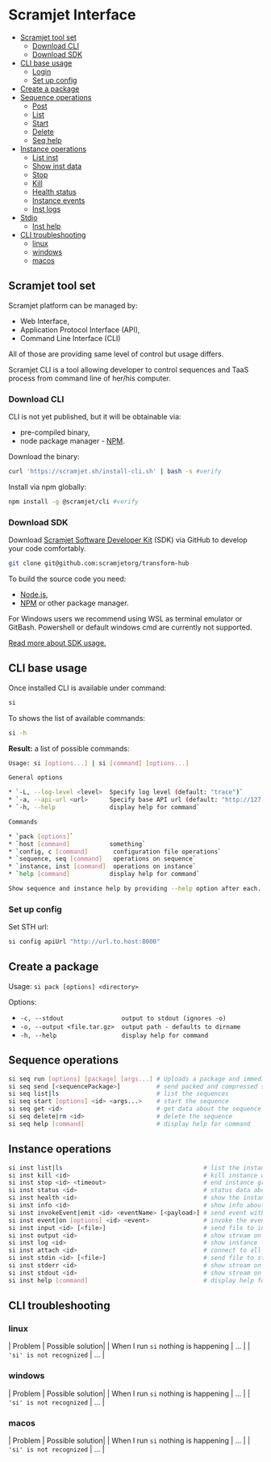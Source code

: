 Scramjet Interface <!-- omit in toc -->
===

- [Scramjet tool set](#scramjet-tool-set)
  - [Download CLI](#download-cli)
  - [Download SDK](#download-sdk)
- [CLI base usage](#cli-base-usage)
  - [Login](#login)
  - [Set up config](#set-up-config)
- [Create a package](#create-a-package)
- [Sequence operations](#sequence-operations)
  - [Post](#post)
  - [List](#list)
  - [Start](#start)
  - [Delete](#delete)
  - [Seq help](#seq-help)
- [Instance operations](#instance-operations)
  - [List inst](#list-inst)
  - [Show inst data](#show-inst-data)
  - [Stop](#stop)
  - [Kill](#kill)
  - [Health status](#health-status)
  - [Instance events](#instance-events)
  - [Inst logs](#inst-logs)
- [Stdio](#stdio)
  - [Inst help](#inst-help)
- [CLI troubleshooting](#cli-troubleshooting)
  - [linux](#linux)
  - [windows](#windows)
  - [macos](#macos)

## Scramjet tool set

Scramjet platform can be managed by:

- Web Interface,
- Application Protocol Interface (API),
- Command Line Interface (CLI)

All of those are providing same level of control but usage differs.

Scramjet CLI is a tool allowing developer to control sequences and TaaS process from command line of her/his computer.

### Download CLI

CLI is not yet published, but it will be obtainable via:

- pre-compiled binary,
- node package manager - [NPM](npm_link).

Download the binary:

```bash
curl 'https://scramjet.sh/install-cli.sh' | bash -s #verify
```

Install via npm globally:

```bash
npm install -g @scramjet/cli #verify
```

<!-- [pip](pip_link) [homebrew](hb_link) -->

### Download SDK

Download [Scramjet Software Developer Kit](https://github.com/scramjetorg/transform-hub) (SDK) via GitHub to develop your code comfortably.

```bash
git clone git@github.com:scramjetorg/transform-hub
```

To build the source code you need:

- [Node.js](https://nodejs.org/en/),
- [NPM](https://www.npmjs.com/get-npm) or other package manager.

For Windows users we recommend using WSL as terminal emulator or GitBash. Powershell or default windows cmd are currently not supported.
<!-- ToDo: add SDK usage documentation -->
[Read more about SDK usage.](xxx)

## CLI base usage

Once installed CLI is available under command:

```bash
si
```

To shows the list of available commands:

```bash
si -h
```

__Result:__ a list of possible commands:

```bash
Usage: si [options...] | si [command] [options...]

General options

* `-L, --log-level <level>  Specify log level (default: "trace")`
* `-a, --api-url <url>      Specify base API url (default: "http://127.0.0.1:8000/api/v1")`
* `-h, --help               display help for command`

Commands

* `pack [options]`
* `host [command]           something`
* `config, c [command]       configuration file operations`
* `sequence, seq [command]   operations on sequence`
* `instance, inst [command]  operations on instance`
* `help [command]           display help for command`

Show sequence and instance help by providing --help option after each.

```

### Set up config

Set STH url:

```bash
si config apiUrl "http://url.to.host:8000"
```
<!--
Check out config:

```bash
> si config --list
```

If you are not able to see the result of this command check [troubleshooting](#cli-troubleshooting) section.
-->

## Create a package

Usage: `si pack [options] <directory>`

Options:

* `-c, --stdout                output to stdout (ignores -o)`
* `-o, --output <file.tar.gz>  output path - defaults to dirname`
* `-h, --help                  display help for command`

## Sequence operations

```bash
si seq run [options] [package] [args...] # Uploads a package and immediatelly executes it with given arguments
si seq send [<sequencePackage>]          # send packed and compressed sequence file
si seq list|ls                           # list the sequences
si seq start [options] <id> <args...>    # start the sequence
si seq get <id>                          # get data about the sequence
si seq delete|rm <id>                    # delete the sequence
si seq help [command]                    # display help for command
```

## Instance operations

```bash
si inst list|ls                                       # list the instances
si inst kill <id>                                     # kill instance without waiting for unfinished tasks
si inst stop <id> <timeout>                           # end instance gracefully waiting for unfinished tasks
si inst status <id>                                   # status data about the instance
si inst health <id>                                   # show the instance health status
si inst info <id>                                     # show info about the instance
si inst invokeEvent|emit <id> <eventName> [<payload>] # send event with eventName and a JSON formatted event payload
si inst event|on [options] <id> <event>               # invoke the event by eventName and optionally with message
si inst input <id> [<file>]                           # send file to input, if file not given the data will be read from stdin
si inst output <id>                                   # show stream on output
si inst log <id>                                      # show instance log
si inst attach <id>                                   # connect to all stdio - stdin, stdout, stderr of a running instance
si inst stdin <id> [<file>]                           # send file to stdin, if file not given the data will be read from stdin
si inst stderr <id>                                   # show stream on stderr
si inst stdout <id>                                   # show stream on stdout
si inst help [command]                                # display help for command
```

## CLI troubleshooting

### linux

| Problem | Possible solution|
| When I run `si` nothing is happening | ... |
| `'si' is not recognized` | ... |

### windows

| Problem | Possible solution|
| When I run `si` nothing is happening | ... |
| `'si' is not recognized` | ... |

### macos

| Problem | Possible solution|
| When I run `si` nothing is happening | ... |
| `'si' is not recognized` | ... |

